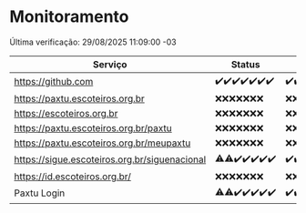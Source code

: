 # Monitoramento

Última verificação: 29/08/2025 11:09:00 -03

|Serviço|Status|Últimas 24h|
|---|---|---|
|https://github.com|<span title="2025-08-22: OK=23">✔️</span><span title="2025-08-23: OK=23">✔️</span><span title="2025-08-24: OK=23">✔️</span><span title="2025-08-25: OK=23">✔️</span><span title="2025-08-26: OK=23">✔️</span><span title="2025-08-27: OK=23">✔️</span><span title="2025-08-28: OK=13">✔️</span>|<span title="28/08/2025 11:09:00 -03 : 200">✔️</span><span title="28/08/2025 12:09:00 -03 : 200">✔️</span><span title="28/08/2025 13:11:00 -03 : 200">✔️</span><span title="28/08/2025 14:08:00 -03 : 200">✔️</span><span title="28/08/2025 15:13:00 -03 : 200">✔️</span><span title="28/08/2025 16:07:00 -03 : 200">✔️</span><span title="28/08/2025 17:10:00 -03 : 200">✔️</span><span title="28/08/2025 18:08:00 -03 : 200">✔️</span><span title="28/08/2025 19:08:00 -03 : 200">✔️</span><span title="28/08/2025 20:09:00 -03 : 200">✔️</span><span title="28/08/2025 21:44:00 -03 : 200">✔️</span><span title="28/08/2025 23:19:00 -03 : 200">✔️</span><span title="29/08/2025 00:28:00 -03 : 200">✔️</span><span title="29/08/2025 01:11:00 -03 : 200">✔️</span><span title="29/08/2025 02:09:00 -03 : 200">✔️</span><span title="29/08/2025 03:14:00 -03 : 200">✔️</span><span title="29/08/2025 04:09:00 -03 : 200">✔️</span><span title="29/08/2025 05:12:00 -03 : 200">✔️</span><span title="29/08/2025 06:10:00 -03 : 200">✔️</span><span title="29/08/2025 07:09:00 -03 : 200">✔️</span><span title="29/08/2025 08:07:00 -03 : 200">✔️</span><span title="29/08/2025 09:17:00 -03 : 200">✔️</span><span title="29/08/2025 10:19:00 -03 : 200">✔️</span><span title="29/08/2025 11:09:00 -03 : 200">✔️</span>|
|https://paxtu.escoteiros.org.br|<span title="2025-08-22: Falhas=23">❌</span><span title="2025-08-23: Falhas=23">❌</span><span title="2025-08-24: Falhas=23">❌</span><span title="2025-08-25: Falhas=23">❌</span><span title="2025-08-26: Falhas=23">❌</span><span title="2025-08-27: Falhas=23">❌</span><span title="2025-08-28: Falhas=13">❌</span>|<span title="28/08/2025 11:09:00 -03 : 403">❌</span><span title="28/08/2025 12:09:00 -03 : 403">❌</span><span title="28/08/2025 13:11:00 -03 : 403">❌</span><span title="28/08/2025 14:08:00 -03 : 403">❌</span><span title="28/08/2025 15:13:00 -03 : 403">❌</span><span title="28/08/2025 16:07:00 -03 : 403">❌</span><span title="28/08/2025 17:10:00 -03 : 403">❌</span><span title="28/08/2025 18:08:00 -03 : 403">❌</span><span title="28/08/2025 19:08:00 -03 : 403">❌</span><span title="28/08/2025 20:09:00 -03 : 403">❌</span><span title="28/08/2025 21:44:00 -03 : 403">❌</span><span title="28/08/2025 23:19:00 -03 : 403">❌</span><span title="29/08/2025 00:28:00 -03 : 403">❌</span><span title="29/08/2025 01:11:00 -03 : 403">❌</span><span title="29/08/2025 02:09:00 -03 : 403">❌</span><span title="29/08/2025 03:14:00 -03 : 403">❌</span><span title="29/08/2025 04:09:00 -03 : 403">❌</span><span title="29/08/2025 05:12:00 -03 : 403">❌</span><span title="29/08/2025 06:10:00 -03 : 403">❌</span><span title="29/08/2025 07:09:00 -03 : 403">❌</span><span title="29/08/2025 08:07:00 -03 : 403">❌</span><span title="29/08/2025 09:17:00 -03 : 403">❌</span><span title="29/08/2025 10:19:00 -03 : 403">❌</span><span title="29/08/2025 11:09:00 -03 : 403">❌</span>|
|https://escoteiros.org.br|<span title="2025-08-22: Falhas=23">❌</span><span title="2025-08-23: Falhas=23">❌</span><span title="2025-08-24: Falhas=23">❌</span><span title="2025-08-25: Falhas=23">❌</span><span title="2025-08-26: Falhas=23">❌</span><span title="2025-08-27: Falhas=23">❌</span><span title="2025-08-28: Falhas=13">❌</span>|<span title="28/08/2025 11:09:00 -03 : 403">❌</span><span title="28/08/2025 12:09:00 -03 : 403">❌</span><span title="28/08/2025 13:11:00 -03 : 403">❌</span><span title="28/08/2025 14:08:00 -03 : 403">❌</span><span title="28/08/2025 15:13:00 -03 : 403">❌</span><span title="28/08/2025 16:07:00 -03 : 403">❌</span><span title="28/08/2025 17:10:00 -03 : 403">❌</span><span title="28/08/2025 18:08:00 -03 : 403">❌</span><span title="28/08/2025 19:08:00 -03 : 403">❌</span><span title="28/08/2025 20:09:00 -03 : 403">❌</span><span title="28/08/2025 21:44:00 -03 : 403">❌</span><span title="28/08/2025 23:19:00 -03 : 403">❌</span><span title="29/08/2025 00:28:00 -03 : 403">❌</span><span title="29/08/2025 01:11:00 -03 : 403">❌</span><span title="29/08/2025 02:09:00 -03 : 403">❌</span><span title="29/08/2025 03:14:00 -03 : 403">❌</span><span title="29/08/2025 04:09:00 -03 : 403">❌</span><span title="29/08/2025 05:12:00 -03 : 403">❌</span><span title="29/08/2025 06:10:00 -03 : 403">❌</span><span title="29/08/2025 07:09:00 -03 : 403">❌</span><span title="29/08/2025 08:07:00 -03 : 403">❌</span><span title="29/08/2025 09:17:00 -03 : 403">❌</span><span title="29/08/2025 10:19:00 -03 : 403">❌</span><span title="29/08/2025 11:09:00 -03 : 403">❌</span>|
|https://paxtu.escoteiros.org.br/paxtu|<span title="2025-08-22: Falhas=23">❌</span><span title="2025-08-23: Falhas=23">❌</span><span title="2025-08-24: Falhas=23">❌</span><span title="2025-08-25: Falhas=23">❌</span><span title="2025-08-26: Falhas=23">❌</span><span title="2025-08-27: Falhas=23">❌</span><span title="2025-08-28: Falhas=13">❌</span>|<span title="28/08/2025 11:09:00 -03 : 403">❌</span><span title="28/08/2025 12:09:00 -03 : 403">❌</span><span title="28/08/2025 13:11:00 -03 : 403">❌</span><span title="28/08/2025 14:08:00 -03 : 403">❌</span><span title="28/08/2025 15:13:00 -03 : 403">❌</span><span title="28/08/2025 16:07:00 -03 : 403">❌</span><span title="28/08/2025 17:10:00 -03 : 403">❌</span><span title="28/08/2025 18:08:00 -03 : 403">❌</span><span title="28/08/2025 19:08:00 -03 : 403">❌</span><span title="28/08/2025 20:09:00 -03 : 403">❌</span><span title="28/08/2025 21:44:00 -03 : 403">❌</span><span title="28/08/2025 23:19:00 -03 : 403">❌</span><span title="29/08/2025 00:28:00 -03 : 403">❌</span><span title="29/08/2025 01:11:00 -03 : 403">❌</span><span title="29/08/2025 02:09:00 -03 : 403">❌</span><span title="29/08/2025 03:14:00 -03 : 403">❌</span><span title="29/08/2025 04:09:00 -03 : 403">❌</span><span title="29/08/2025 05:12:00 -03 : 403">❌</span><span title="29/08/2025 06:10:00 -03 : 403">❌</span><span title="29/08/2025 07:09:00 -03 : 403">❌</span><span title="29/08/2025 08:07:00 -03 : 403">❌</span><span title="29/08/2025 09:17:00 -03 : 403">❌</span><span title="29/08/2025 10:19:00 -03 : 403">❌</span><span title="29/08/2025 11:09:00 -03 : 403">❌</span>|
|https://paxtu.escoteiros.org.br/meupaxtu|<span title="2025-08-22: Falhas=23">❌</span><span title="2025-08-23: Falhas=23">❌</span><span title="2025-08-24: Falhas=23">❌</span><span title="2025-08-25: Falhas=23">❌</span><span title="2025-08-26: Falhas=23">❌</span><span title="2025-08-27: Falhas=23">❌</span><span title="2025-08-28: Falhas=13">❌</span>|<span title="28/08/2025 11:09:00 -03 : 403">❌</span><span title="28/08/2025 12:09:00 -03 : 403">❌</span><span title="28/08/2025 13:11:00 -03 : 403">❌</span><span title="28/08/2025 14:08:00 -03 : 403">❌</span><span title="28/08/2025 15:13:00 -03 : 403">❌</span><span title="28/08/2025 16:07:00 -03 : 403">❌</span><span title="28/08/2025 17:10:00 -03 : 403">❌</span><span title="28/08/2025 18:08:00 -03 : 403">❌</span><span title="28/08/2025 19:08:00 -03 : 403">❌</span><span title="28/08/2025 20:09:00 -03 : 403">❌</span><span title="28/08/2025 21:44:00 -03 : 403">❌</span><span title="28/08/2025 23:19:00 -03 : 403">❌</span><span title="29/08/2025 00:28:00 -03 : 403">❌</span><span title="29/08/2025 01:11:00 -03 : 403">❌</span><span title="29/08/2025 02:09:00 -03 : 403">❌</span><span title="29/08/2025 03:14:00 -03 : 403">❌</span><span title="29/08/2025 04:09:00 -03 : 403">❌</span><span title="29/08/2025 05:12:00 -03 : 403">❌</span><span title="29/08/2025 06:10:00 -03 : 403">❌</span><span title="29/08/2025 07:09:00 -03 : 403">❌</span><span title="29/08/2025 08:07:00 -03 : 403">❌</span><span title="29/08/2025 09:17:00 -03 : 403">❌</span><span title="29/08/2025 10:19:00 -03 : 403">❌</span><span title="29/08/2025 11:09:00 -03 : 403">❌</span>|
|https://sigue.escoteiros.org.br/siguenacional|<span title="2025-08-22: OK=22, Falhas=1">⚠️</span><span title="2025-08-23: OK=21, Falhas=2">⚠️</span><span title="2025-08-24: OK=23">✔️</span><span title="2025-08-25: OK=23">✔️</span><span title="2025-08-26: OK=23">✔️</span><span title="2025-08-27: OK=23">✔️</span><span title="2025-08-28: OK=13">✔️</span>|<span title="28/08/2025 11:09:00 -03 : 200">✔️</span><span title="28/08/2025 12:09:00 -03 : 200">✔️</span><span title="28/08/2025 13:11:00 -03 : 200">✔️</span><span title="28/08/2025 14:08:00 -03 : 200">✔️</span><span title="28/08/2025 15:13:00 -03 : 200">✔️</span><span title="28/08/2025 16:07:00 -03 : 200">✔️</span><span title="28/08/2025 17:10:00 -03 : 200">✔️</span><span title="28/08/2025 18:08:00 -03 : 200">✔️</span><span title="28/08/2025 19:08:00 -03 : 200">✔️</span><span title="28/08/2025 20:09:00 -03 : 200">✔️</span><span title="28/08/2025 21:44:00 -03 : 200">✔️</span><span title="28/08/2025 23:19:00 -03 : 200">✔️</span><span title="29/08/2025 00:28:00 -03 : 200">✔️</span><span title="29/08/2025 01:11:00 -03 : 200">✔️</span><span title="29/08/2025 02:09:00 -03 : 200">✔️</span><span title="29/08/2025 03:14:00 -03 : 200">✔️</span><span title="29/08/2025 04:09:00 -03 : 200">✔️</span><span title="29/08/2025 05:12:00 -03 : 200">✔️</span><span title="29/08/2025 06:10:00 -03 : 200">✔️</span><span title="29/08/2025 07:09:00 -03 : 200">✔️</span><span title="29/08/2025 08:07:00 -03 : 200">✔️</span><span title="29/08/2025 09:17:00 -03 : 200">✔️</span><span title="29/08/2025 10:19:00 -03 : 200">✔️</span><span title="29/08/2025 11:09:00 -03 : 200">✔️</span>|
|https://id.escoteiros.org.br/|<span title="2025-08-22: Falhas=23">❌</span><span title="2025-08-23: Falhas=23">❌</span><span title="2025-08-24: Falhas=23">❌</span><span title="2025-08-25: Falhas=23">❌</span><span title="2025-08-26: Falhas=23">❌</span><span title="2025-08-27: Falhas=23">❌</span><span title="2025-08-28: Falhas=13">❌</span>|<span title="28/08/2025 11:09:00 -03 : 403">❌</span><span title="28/08/2025 12:09:00 -03 : 403">❌</span><span title="28/08/2025 13:11:00 -03 : 403">❌</span><span title="28/08/2025 14:08:00 -03 : 403">❌</span><span title="28/08/2025 15:13:00 -03 : 403">❌</span><span title="28/08/2025 16:07:00 -03 : 403">❌</span><span title="28/08/2025 17:10:00 -03 : 403">❌</span><span title="28/08/2025 18:08:00 -03 : 403">❌</span><span title="28/08/2025 19:08:00 -03 : 403">❌</span><span title="28/08/2025 20:09:00 -03 : 403">❌</span><span title="28/08/2025 21:44:00 -03 : 403">❌</span><span title="28/08/2025 23:19:00 -03 : 403">❌</span><span title="29/08/2025 00:28:00 -03 : 403">❌</span><span title="29/08/2025 01:11:00 -03 : 403">❌</span><span title="29/08/2025 02:09:00 -03 : 403">❌</span><span title="29/08/2025 03:14:00 -03 : 403">❌</span><span title="29/08/2025 04:09:00 -03 : 403">❌</span><span title="29/08/2025 05:12:00 -03 : 403">❌</span><span title="29/08/2025 06:10:00 -03 : 403">❌</span><span title="29/08/2025 07:09:00 -03 : 403">❌</span><span title="29/08/2025 08:07:00 -03 : 403">❌</span><span title="29/08/2025 09:17:00 -03 : 403">❌</span><span title="29/08/2025 10:19:00 -03 : 403">❌</span><span title="29/08/2025 11:09:00 -03 : 403">❌</span>|
|Paxtu Login|<span title="2025-08-22: OK=22, Falhas=1">⚠️</span><span title="2025-08-23: OK=22, Falhas=1">⚠️</span><span title="2025-08-24: OK=23">✔️</span><span title="2025-08-25: OK=23">✔️</span><span title="2025-08-26: OK=23">✔️</span><span title="2025-08-27: OK=23">✔️</span><span title="2025-08-28: OK=13">✔️</span>|<span title="28/08/2025 11:09:00 -03 : 200">✔️</span><span title="28/08/2025 12:09:00 -03 : 200">✔️</span><span title="28/08/2025 13:11:00 -03 : 200">✔️</span><span title="28/08/2025 14:08:00 -03 : 200">✔️</span><span title="28/08/2025 15:13:00 -03 : 200">✔️</span><span title="28/08/2025 16:07:00 -03 : 200">✔️</span><span title="28/08/2025 17:10:00 -03 : 200">✔️</span><span title="28/08/2025 18:08:00 -03 : 200">✔️</span><span title="28/08/2025 19:08:00 -03 : 200">✔️</span><span title="28/08/2025 20:09:00 -03 : 200">✔️</span><span title="28/08/2025 21:44:00 -03 : 200">✔️</span><span title="28/08/2025 23:19:00 -03 : 200">✔️</span><span title="29/08/2025 00:28:00 -03 : 200">✔️</span><span title="29/08/2025 01:11:00 -03 : 200">✔️</span><span title="29/08/2025 02:09:00 -03 : 200">✔️</span><span title="29/08/2025 03:14:00 -03 : 200">✔️</span><span title="29/08/2025 04:09:00 -03 : 200">✔️</span><span title="29/08/2025 05:12:00 -03 : 200">✔️</span><span title="29/08/2025 06:10:00 -03 : 200">✔️</span><span title="29/08/2025 07:09:00 -03 : 200">✔️</span><span title="29/08/2025 08:07:00 -03 : 200">✔️</span><span title="29/08/2025 09:17:00 -03 : 200">✔️</span><span title="29/08/2025 10:19:00 -03 : 200">✔️</span><span title="29/08/2025 11:09:00 -03 : 200">✔️</span>|
